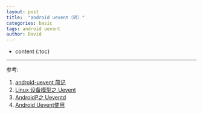 ```yaml
---
layout: post
title:  "android uevent（转）"
categories: basic
tags: android uevent
author: David
---
```


* content
{:toc}

---


参考:
1. [android-uevent 简记](https://blog.csdn.net/prike/article/details/78492613)
2. [Linux 设备模型之 Uevent](https://www.jianshu.com/p/10653d83909d)
3. [AndroidP之 Ueventd](https://www.jianshu.com/p/8a34ba82ac1f)
4. [Android Uevent使用](https://linus.blog.csdn.net/article/details/46547611?spm=1001.2101.3001.6661.1&utm_medium=distribute.pc_relevant_t0.none-task-blog-2%7Edefault%7ECTRLIST%7ERate-1-46547611-blog-78492613.pc_relevant_antiscanv2&depth_1-utm_source=distribute.pc_relevant_t0.none-task-blog-2%7Edefault%7ECTRLIST%7ERate-1-46547611-blog-78492613.pc_relevant_antiscanv2&utm_relevant_index=1)